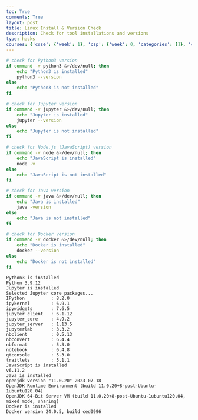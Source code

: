 ```yaml
---
toc: True
comments: True
layout: post
title: Linux Install & Version Check
description: Check for tool installations and versions
type: hacks
courses: {'csse': {'week': 1}, 'csp': {'week': 0, 'categories': []}, 'csa': {'week': 0}}
---
```


```bash
# check for Python3 version
if command -v python3 &>/dev/null; then
    echo "Python3 is installed"
    python3 --version
else
    echo "Python3 is not installed"
fi

# check for Jupyter version
if command -v jupyter &>/dev/null; then
    echo "Jupyter is installed"
    jupyter --version
else
    echo "Jupyter is not installed"
fi

# check for Node.js (JavaScript) version
if command -v node &>/dev/null; then
    echo "JavaScript is installed"
    node -v
else
    echo "JavaScript is not installed"
fi

# check for Java version
if command -v java &>/dev/null; then
    echo "Java is installed"
    java -version
else
    echo "Java is not installed"
fi

# check for Docker version
if command -v docker &>/dev/null; then
    echo "Docker is installed"
    docker --version
else
    echo "Docker is not installed"
fi

```

    Python3 is installed
    Python 3.9.12
    Jupyter is installed
    Selected Jupyter core packages...
    IPython          : 8.2.0
    ipykernel        : 6.9.1
    ipywidgets       : 7.6.5
    jupyter_client   : 6.1.12
    jupyter_core     : 4.9.2
    jupyter_server   : 1.13.5
    jupyterlab       : 3.3.2
    nbclient         : 0.5.13
    nbconvert        : 6.4.4
    nbformat         : 5.3.0
    notebook         : 6.4.8
    qtconsole        : 5.3.0
    traitlets        : 5.1.1
    JavaScript is installed
    v6.11.2
    Java is installed
    openjdk version "11.0.20" 2023-07-18
    OpenJDK Runtime Environment (build 11.0.20+8-post-Ubuntu-1ubuntu120.04)
    OpenJDK 64-Bit Server VM (build 11.0.20+8-post-Ubuntu-1ubuntu120.04, mixed mode, sharing)
    Docker is installed
    Docker version 24.0.5, build ced0996

